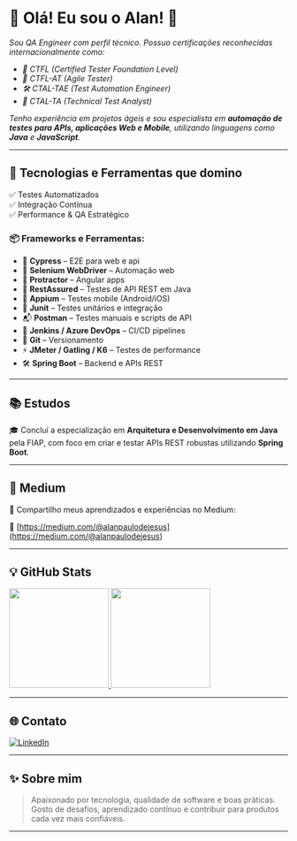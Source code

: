 # 👋 Olá! Eu sou o Alan! 🖖

<div>
  <i>
Sou QA Engineer com perfil técnico. Possuo certificações reconhecidas internacionalmente como:

- 📜 CTFL (Certified Tester Foundation Level)  
- 🧪 CTFL-AT (Agile Tester)  
- 🛠️ CTAL-TAE (Test Automation Engineer)  
- 🎯 CTAL-TA (Technical Test Analyst)

Tenho experiência em projetos ágeis e sou especialista em **automação de testes para APIs, aplicações Web e Mobile**, utilizando linguagens como **Java** e **JavaScript**.
  </i>
</div>

---

## 🚀 Tecnologias e Ferramentas que domino

✅ Testes Automatizados  
✅ Integração Contínua  
✅ Performance & QA Estratégico  

### 📦 Frameworks e Ferramentas:

- 🧪 **Cypress** – E2E para web e api
- 🧪 **Selenium WebDriver** – Automação web
- 🧪 **Protractor** – Angular apps
- 🔬 **RestAssured** – Testes de API REST em Java
- 📱 **Appium** – Testes mobile (Android/iOS)
- 🧪 **Junit** – Testes unitários e integração
- 📬 **Postman** – Testes manuais e scripts de API
- 🔁 **Jenkins / Azure DevOps** – CI/CD pipelines
- 🧬 **Git** – Versionamento
- ⚡ **JMeter / Gatling / K6** – Testes de performance
- 🛠️ **Spring Boot** – Backend e APIs REST

---

## 📚 Estudos

🎓 Concluí a especialização em **Arquitetura e Desenvolvimento em Java** pela FIAP, com foco em criar e testar APIs REST robustas utilizando **Spring Boot**.


---


## 📘 Medium

📝 Compartilho meus aprendizados e experiências no Medium:

🔗 [https://medium.com/@alanpaulodejesus](https://medium.com/@alanpaulodejesus)

---


## 💡 GitHub Stats

<div>
  <a href="https://github.com/alanpaulodejesus">
    <img height="180em" src="https://github-readme-stats.vercel.app/api?username=alanpaulodejesus&show_icons=true&theme=dark&include_all_commits=true&count_private=true"/>
    <img height="180em" src="https://github-readme-stats.vercel.app/api/top-langs/?username=alanpaulodejesus&layout=compact&langs_count=7&theme=dark"/>
  </a>
</div>

---

## 🌐 Contato

<div>
  <a href="https://www.linkedin.com/in/alanpaulodejesus/" target="_blank">
    <img src="https://img.shields.io/badge/-LinkedIn-%230077B5?style=for-the-badge&logo=linkedin&logoColor=white" alt="LinkedIn">
  </a>
</div>

---

## ✨ Sobre mim

> Apaixonado por tecnologia, qualidade de software e boas práticas.  
> Gosto de desafios, aprendizado contínuo e contribuir para produtos cada vez mais confiáveis.

---

